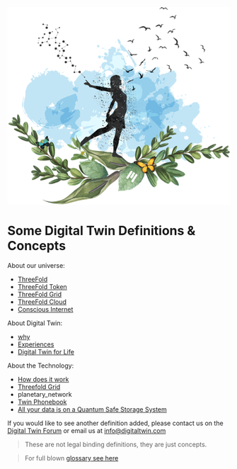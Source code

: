 ![](img/freedom.png)


# Some Digital Twin Definitions & Concepts 

About our universe: 
- [ThreeFold](https://threefold.io)
- [ThreeFold Token](threefold:tokens_home)
- [ThreeFold Grid](threefold:grid_home)
- [ThreeFold Cloud](threefold:cloud_home)
- [Conscious Internet](https://threefold.io/aci)

About Digital Twin: 
- [why](why_home)
- [Experiences](experiences)
- [Digital Twin for Life](digital_twin_for_life)

About the Technology:
- [How does it work](twin_technology)
- [Threefold Grid](tfgrid_twin)
- planetary_network
- [Twin Phonebook](phonebook)
- [All your data is on a Quantum Safe Storage System](threefold:qsss)


If you would like to see another definition added, please contact us on the [Digital Twin Forum](https://forum.mydigitaltwin.io/) or email us at info@digitaltwin.com


> These are not legal binding definitions, they are just concepts.

> For full blown [glossary see here](defs)